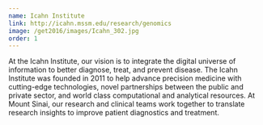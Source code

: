 ```yaml
---
name: Icahn Institute
link: http://icahn.mssm.edu/research/genomics
image: /get2016/images/Icahn_302.jpg
order: 1
---
```


At the Icahn Institute, our vision is to integrate the digital universe of information to better diagnose, treat, and prevent disease. The Icahn Institute was founded in 2011 to help advance precision medicine with cutting-edge technologies, novel partnerships between the public and private sector, and world class computational and analytical resources. At Mount Sinai, our research and clinical teams work together to translate research insights to improve patient diagnostics and treatment.
